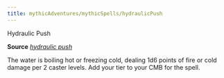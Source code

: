 ```yaml
---
title: mythicAdventures/mythicSpells/hydraulicPush
---
```

Hydraulic Push

**Source** [_hydraulic push_](advanced/spells/hydraulicPush.md#_hydraulic-push-)

The water is boiling hot or freezing cold, dealing 1d6 points of fire or cold damage per 2 caster levels. Add your tier to your CMB for the spell.

